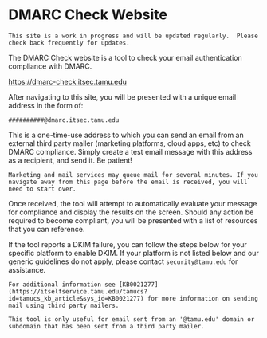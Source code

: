 # DMARC Check Website

```admonish info
This site is a work in progress and will be updated regularly.  Please check back frequently for updates.
```

The DMARC Check website is a tool to check your email authentication compliance with DMARC.

<https://dmarc-check.itsec.tamu.edu>

After navigating to this site, you will be presented with a unique email address in the form of:

`##########@dmarc.itsec.tamu.edu`

This is a one-time-use address to which you can send an email from an external third party mailer (marketing platforms, cloud apps, etc) to check DMARC compliance. Simply create a test email message with this address as a recipient, and send it.  Be patient!

```admonish warning
Marketing and mail services may queue mail for several minutes. If you navigate away from this page before the email is received, you will need to start over.
```

Once received, the tool will attempt to automatically evaluate your message for compliance and display the results on the screen. Should any action be required to become compliant, you will be presented with a list of resources that you can reference.

If the tool reports a DKIM failure, you can follow the steps below for your specific platform to enable DKIM. If your platform is not listed below and our generic guidelines do not apply, please contact `security@tamu.edu` for assistance.

```admonish info
For additional information see [KB0021277](https://itselfservice.tamu.edu/tamucs?id=tamucs_kb_article&sys_id=KB0021277) for more information on sending mail using third party mailers.
```

```admonish warning
This tool is only useful for email sent from an '@tamu.edu' domain or subdomain that has been sent from a third party mailer.
```
